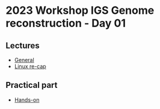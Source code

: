 # 2023 Workshop IGS Genome reconstruction - Day 01

## Lectures

* [General](general.md)
* [Linux re-cap](linux.md)

## Practical part

* [Hands-on](hands-on.md)